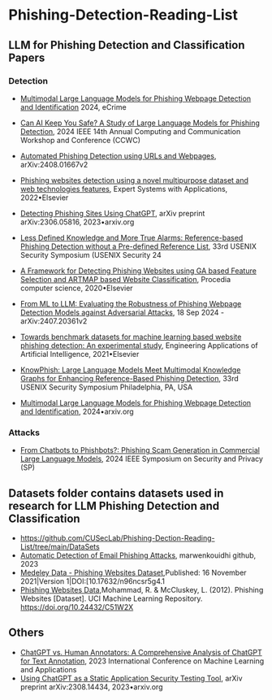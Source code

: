 # Phishing-Detection-Reading-List

## LLM for Phishing Detection and Classification Papers

### Detection


- [Multimodal Large Language Models for Phishing Webpage Detection and Identification](https://doi.org/10.48550/arXiv.2408.05941) 2024, eCrime
- [Can AI Keep You Safe? A Study of Large Language Models for Phishing Detection](https://doi.org/10.1109/CCWC60891.2024.10427626), 2024 IEEE 14th Annual Computing and Communication Workshop and Conference (CCWC)
- [Automated Phishing Detection using URLs and Webpages](https://doi.org/10.48550/arXiv.2408.01667), arXiv:2408.01667v2
- [Phishing websites detection using a novel multipurpose dataset and web technologies features](https://doi.org/10.1016/j.eswa.2022.118010), Expert Systems with Applications, 2022•Elsevier
- [Detecting Phishing Sites Using ChatGPT](https://doi.org/10.48550/arXiv.2306.05816), arXiv preprint arXiv:2306.05816, 2023•arxiv.org
- [Less Defined Knowledge and More True Alarms: Reference-based Phishing Detection without a Pre-defined Reference List](https://www.usenix.org/conference/usenixsecurity24/presentation/liu-ruofan), 33rd USENIX Security Symposium (USENIX Security 24
- [A Framework for Detecting Phishing Websites using GA based Feature Selection and ARTMAP based Website Classification](https://doi.org/10.1016/j.procs.2020.04.116), Procedia computer science, 2020•Elsevier
- [From ML to LLM: Evaluating the Robustness of Phishing Webpage Detection Models against Adversarial Attacks](https://doi.org/10.48550/arXiv.2407.20361), 18 Sep 2024 - arXiv:2407.20361v2
- [Towards benchmark datasets for machine learning based website phishing detection: An experimental study](https://doi.org/10.1016/j.engappai.2021.104347), Engineering Applications of Artificial Intelligence, 2021•Elsevier

- [KnowPhish: Large Language Models Meet Multimodal Knowledge Graphs for Enhancing Reference-Based Phishing Detection](https://www.usenix.org/system/files/usenixsecurity24-li-yuexin.pdf), 33rd USENIX Security Symposium Philadelphia, PA, USA
- [Multimodal Large Language Models for Phishing Webpage Detection and Identification](https://arxiv.org/pdf/2408.05941), 2024•arxiv.org


### Attacks
- [From Chatbots to Phishbots?: Phishing Scam Generation in Commercial Large Language Models](https://doi.ieeecomputersociety.org/10.1109/SP54263.2024.00182), 2024 IEEE Symposium on Security and Privacy (SP)

  
## Datasets folder contains datasets used in research for LLM Phishing Detection and Classification
- https://github.com/CUSecLab/Phishing-Dection-Reading-List/tree/main/DataSets
- [Automatic Detection of Email Phishing Attacks](https://github.com/marwenkouidhi/automatic-detection-of-email-phishing-attacks.git), marwenkouidhi github, 2023
- [Medeley Data - Phishing Websites Dataset](https://data.mendeley.com/datasets/n96ncsr5g4/1),Published: 16 November 2021|Version 1|DOI:[10.17632/n96ncsr5g4.1
- [Phishing Websites Data](https://archive.ics.uci.edu/dataset/327/phishing+websites),Mohammad, R. & McCluskey, L. (2012). Phishing Websites [Dataset]. UCI Machine Learning Repository. https://doi.org/10.24432/C51W2X

## Others
- [ChatGPT vs. Human Annotators: A Comprehensive Analysis of ChatGPT for Text Annotation](https://doi.org/10.1109/ICMLA58977.2023.00089), 2023 International Conference on Machine Learning and Applications
- [Using ChatGPT as a Static Application Security Testing Tool](https://doi.org/10.48550/arXiv.2308.14434), arXiv preprint arXiv:2308.14434, 2023•arxiv.org
